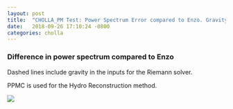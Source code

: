 ```yaml
---
layout: post
title:  "CHOLLA_PM Test: Power Spectrum Error compared to Enzo. Gravity in Riemann solver"
date:   2018-09-26 17:10:24 -0800
categories: cholla
---
```


### Difference in power spectrum compared to Enzo

Dashed lines include gravity in the inputs for the Riemann solver.  

PPMC is used for the Hydro Reconstruction method.



<img src="{{ site.url }}assets/images/power_enzo_error_GR.png">
